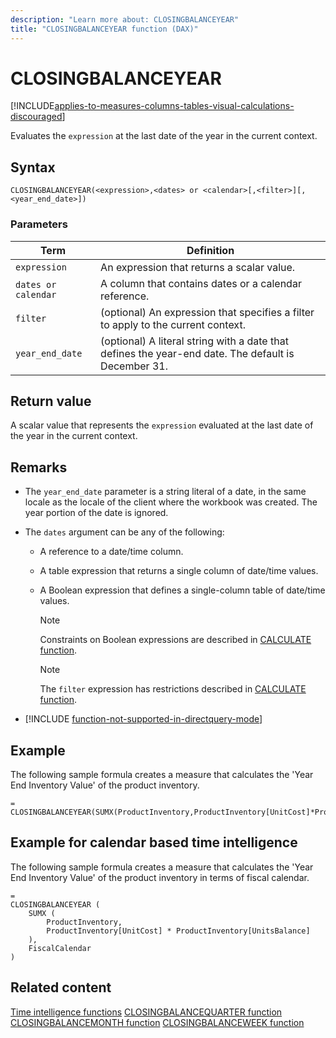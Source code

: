 ```yaml
---
description: "Learn more about: CLOSINGBALANCEYEAR"
title: "CLOSINGBALANCEYEAR function (DAX)"
---
```

# CLOSINGBALANCEYEAR

[!INCLUDE[applies-to-measures-columns-tables-visual-calculations-discouraged](includes/applies-to-measures-columns-tables-visual-calculations-discouraged.md)]

Evaluates the `expression` at the last date of the year in the current context.

## Syntax

```dax
CLOSINGBALANCEYEAR(<expression>,<dates> or <calendar>[,<filter>][,<year_end_date>])
```

### Parameters

|Term|Definition|
|--------|--------------|
|`expression`|An expression that returns a scalar value.|
|`dates or calendar`|A column that contains dates or a calendar reference.|
|`filter`|(optional) An expression that specifies a filter to apply to the current context.|
|`year_end_date`|(optional) A literal string with a date that defines the year-end date. The default is December 31.|

## Return value

A scalar value that represents the `expression` evaluated at the last date of the year in the current context.

## Remarks

- The `year_end_date` parameter is a string literal of a date, in the same locale as the locale of the client where the workbook was created. The year portion of the date is ignored.

- The `dates` argument can be any of the following:

  - A reference to a date/time column.

  - A table expression that returns a single column of date/time values.

  - A Boolean expression that defines a single-column table of date/time values.

    > [!NOTE]
    > Constraints on Boolean expressions are described in [CALCULATE function](calculate-function-dax.md).

    > [!NOTE]
    > The `filter` expression has restrictions described in [CALCULATE function](calculate-function-dax.md).

- [!INCLUDE [function-not-supported-in-directquery-mode](includes/function-not-supported-in-directquery-mode.md)]

## Example

The following sample formula creates a measure that calculates the 'Year End Inventory Value' of the product inventory.

```dax
= CLOSINGBALANCEYEAR(SUMX(ProductInventory,ProductInventory[UnitCost]*ProductInventory[UnitsBalance]),DateTime[DateKey])
```

## Example for calendar based time intelligence

The following sample formula creates a measure that calculates the 'Year End Inventory Value' of the product inventory in terms of fiscal calendar.

```dax
=
CLOSINGBALANCEYEAR (
    SUMX (
        ProductInventory,
        ProductInventory[UnitCost] * ProductInventory[UnitsBalance]
    ),
    FiscalCalendar
)
```

## Related content

[Time intelligence functions](time-intelligence-functions-dax.md)
[CLOSINGBALANCEQUARTER function](closingbalancequarter-function-dax.md)
[CLOSINGBALANCEMONTH function](closingbalancemonth-function-dax.md)
[CLOSINGBALANCEWEEK function](closingbalanceweek-function-dax.md)
